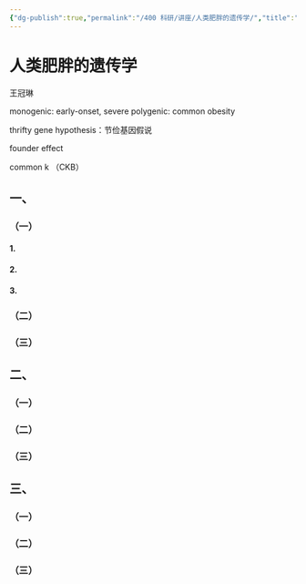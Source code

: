 ```yaml
---
{"dg-publish":true,"permalink":"/400 科研/讲座/人类肥胖的遗传学/","title":"人类肥胖的遗传学","created":"2024-09-11T09:00:06.000+08:00","updated":"2024-09-11T10:18:36.000+08:00"}
---
```


# 人类肥胖的遗传学
王冠琳

monogenic: early-onset, severe
polygenic: common obesity

thrifty gene hypothesis：节俭基因假说

founder effect

common k （CKB）
## 一、
### （一）
#### 1.
#### 2.
#### 3.
### （二）
### （三）
## 二、
### （一）
### （二）
### （三）
## 三、
### （一）
### （二）
### （三）
